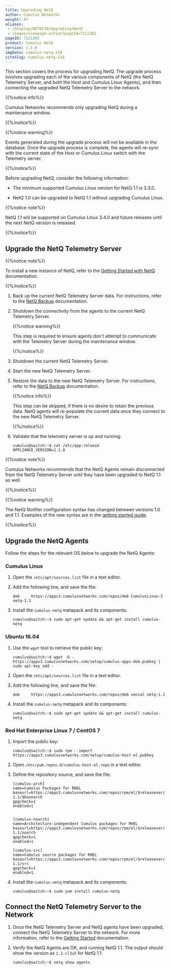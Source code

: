 ```yaml
---
title: Upgrading NetQ
author: Cumulus Networks
weight: 47
aliases:
 - /display/NETQ110/Upgrading+NetQ
 - /pages/viewpage.action?pageId=7111302
pageID: 7111302
product: Cumulus NetQ
version: 1.1.0
imgData: cumulus-netq-110
siteSlug: cumulus-netq-110
---
```

This section covers the process for upgrading NetQ. The upgrade process
involves upgrading each of the various components of NetQ (the NetQ
Telemetry Server, and both the Host and Cumulus Linux Agents), and then
connecting the upgraded NetQ Telemetry Server to the network.

{{%notice info%}}

Cumulus Networks recommends only upgrading NetQ during a maintenance
window.

{{%/notice%}}

{{%notice warning%}}

Events generated during the upgrade process will not be available in the
database. Once the upgrade process is complete, the agents will re-sync
with the current state of the Host or Cumulus Linux switch with the
Telemetry server.

{{%/notice%}}

Before upgrading NetQ, consider the following information:

  - The minimum supported Cumulus Linux version for NetQ 1.1 is 3.3.0.

  - NetQ 1.0 can be upgraded to NetQ 1.1 without upgrading Cumulus
    Linux.

{{%notice note%}}

NetQ 1.1 will be supported on Cumulus Linux 3.4.0 and future releases
until the next NetQ version is released.

{{%/notice%}}

## Upgrade the NetQ Telemetry Server</span>

{{%notice note%}}

To install a new instance of NetQ, refer to the [Getting Started with
NetQ](https://docs.cumulusnetworks.com/display/NETQ/Getting+Started+with+NetQ)
documentation.

{{%/notice%}}

1.  Back up the current NetQ Telemetry Server data. For instructions,
    refer to the [NetQ
    Backup](https://docs.cumulusnetworks.com/display/NETQ/Restoring+from+Backups+with+NetQ)
    documentation.

2.  Shutdown the connectivity from the agents to the current NetQ
    Telemetry Server.
    
    {{%notice warning%}}
    
    This step is required to ensure agents don't attempt to communicate
    with the Telemetry Server during the maintenance window.
    
    {{%/notice%}}

3.  Shutdown the current NetQ Telemetry Server.

4.  Start the new NetQ Telemetry Server.

5.  Restore the data to the new NetQ Telemetry Server. For instructions,
    refer to the [NetQ
    Backup](https://docs.cumulusnetworks.com/display/NETQ/Restoring+from+Backups+with+NetQ)
    documentation.
    
    {{%notice info%}}
    
    This step can be skipped, if there is no desire to retain the
    previous data. NetQ agents will re-populate the current data once
    they connect to the new NetQ Telemetry Server.
    
    {{%/notice%}}

6.  Validate that the telemetry server is up and running:
    
        cumulus@switch:~$ cat /etc/app-release
        APPLIANCE_VERSION=1.1.0

{{%notice note%}}

Cumulus Networks recommends that the NetQ Agents remain disconnected
from the NetQ Telemetry Server until they have been upgraded to NetQ 1.1
as well.

{{%/notice%}}

{{%notice warning%}}

The NetQ Notifier configuration syntax has changed between versions 1.0
and 1.1. Examples of the new syntax are in the [getting started
guide](Getting-Started-with-NetQ.html#src-7111298_GettingStartedwithNetQ-notifier).

{{%/notice%}}

## Upgrade the NetQ Agents</span>

Follow the steps for the relevant OS below to upgrade the NetQ Agents:

### Cumulus Linux</span>

1.  Open the `/etc/apt/sources.list` file in a text editor.

2.  Add the following line, and save the file:
    
        deb     https://apps3.cumulusnetworks.com/repos/deb CumulusLinux-3 netq-1.1

3.  Install the `cumulus-netq` metapack and its components:
    
        cumulus@switch:~$ sudo apt-get update && apt-get install cumulus-netq

### Ubuntu 16.04</span>

1.  Use the `wget` tool to retrieve the public key:
    
        cumulus@switch:~$ wget -O - https://apps3.cumulusnetworks.com/setup/cumulus-apps-deb.pubkey | sudo apt-key add -

2.  Open the `/etc/apt/sources.list` file in a text editor.

3.  Add the following line, and save the file:
    
        deb     https://apps3.cumulusnetworks.com/repos/deb xenial netq-1.1

4.  Install the `cumulus-netq` metapack and its components:
    
        cumulus@switch:~$ sudo apt-get update && apt-get install cumulus-netq

### Red Hat Enterprise Linux 7 / CentOS 7</span>

1.  Import the public key:
    
        cumulus@switch:~$ sudo rpm --import https://apps3.cumulusnetworks.com/setup/cumulus-host-el.pubkey

2.  Open `/etc/yum.repos.d/cumulus-host-el.repo` in a text editor.

3.  Define the repository source, and save the file:
    
        [cumulus-arch]
        name=Cumulus Packages for RHEL
        baseurl=https://apps3.cumulusnetworks.com/repos/rpm/el/$releasever/netq-1.1/$basearch
        gpgcheck=1
        enabled=1
         
         
        [cumulus-noarch]
        name=Architecture-independent Cumulus packages for RHEL
        baseurl=https://apps3.cumulusnetworks.com/repos/rpm/el/$releasever/netq-1.1/noarch
        gpgcheck=1
        enabled=1
         
        [cumulus-src]
        name=Cumulus source packages for RHEL
        baseurl=https://apps3.cumulusnetworks.com/repos/rpm/el/$releasever/netq-1.1/src
        gpgcheck=1
        enabled=1

4.  Install the `cumulus-netq` metapack and its components:
    
        cumulus@switch:~$ sudo yum install cumulus-netq

## Connect the NetQ Telemetry Server to the Network</span>

1.  Once the NetQ Telemetry Server and NetQ agents have been upgraded,
    connect the NetQ Telemetry Server to the network. For more
    information, refer to the [Getting
    Started](https://docs.cumulusnetworks.com/display/NETQ/Getting+Started+with+NetQ)
    documentation.

2.  Verify the NetQ Agents are OK, and running NetQ 1.1. The output
    should show the version as `1.1-cl3u5` for NetQ 1.1:
    
        cumulus@switch:~$ netq show agents

